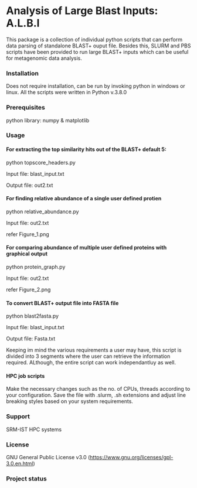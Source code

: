 # Analysis of Large Blast Inputs: A.L.B.I

This package is a collection of individual python scripts that can perform data parsing of standalone BLAST+ ouput file. Besides this, SLURM and PBS scripts have been provided to run large BLAST+ inputs which can be useful for metagenomic data analysis.


### Installation

Does not require installation, can be run by invoking python in windows or linux. All the scripts were written in Python v.3.8.0

### Prerequisites

python library: numpy & matplotlib 

### Usage

#### For extracting the top similarity hits out of the BLAST+ default 5:

python topscore_headers.py

Input file: blast_input.txt 

Output file: out2.txt
  
#### For finding relative abundance of a single user defined protien

python relative_abundance.py

Input file: out2.txt

refer Figure_1.png

#### For comparing abundance of multiple user defined proteins with graphical output

python protein_graph.py

Input file: out2.txt

refer Figure_2.png

#### To convert BLAST+ output file into FASTA file

python blast2fasta.py

Input file: blast_input.txt

Output file: Fasta.txt

Keeping im mind the various requirements a user may have, this script is divided into 3 segments where the user can retrieve the information required. ALthough, the entire script can work independantluy as well.   


#### HPC job scripts

Make the necessary changes such as the no. of CPUs, threads according to your configuration. Save the file with .slurm, .sh extensions and adjust line breaking styles based on your system requirements. 

### Support

SRM-IST HPC systems

### License

GNU General Public License v3.0 (https://www.gnu.org/licenses/gpl-3.0.en.html)


### Project status


